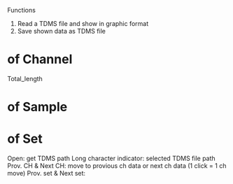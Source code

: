 Functions
1. Read a TDMS file and show in graphic format
2. Save shown data as TDMS file

# of Channel

Total_length

# of Sample

# of Set


Open: get TDMS path
Long character indicator: selected TDMS file path
Prov. CH & Next CH: move to provious ch data or next ch data (1 click = 1 ch move)
Prov. set & Next set: 
